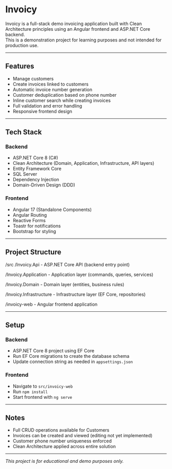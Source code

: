 # Invoicy

Invoicy is a full-stack demo invoicing application built with Clean Architecture principles using an Angular frontend and ASP.NET Core backend.  
This is a demonstration project for learning purposes and not intended for production use.

---

## Features

- Manage customers
- Create invoices linked to customers
- Automatic invoice number generation
- Customer deduplication based on phone number
- Inline customer search while creating invoices
- Full validation and error handling
- Responsive frontend design

---

## Tech Stack

### Backend

- ASP.NET Core 8 (C#)
- Clean Architecture (Domain, Application, Infrastructure, API layers)
- Entity Framework Core
- SQL Server
- Dependency Injection
- Domain-Driven Design (DDD)

### Frontend

- Angular 17 (Standalone Components)
- Angular Routing
- Reactive Forms
- Toastr for notifications
- Bootstrap for styling

---

## Project Structure
/src
/Invoicy.Api - ASP.NET Core API (backend entry point)

/Invoicy.Application - Application layer (commands, queries, services)

/Invoicy.Domain - Domain layer (entities, business rules)

/Invoicy.Infrastructure - Infrastructure layer (EF Core, repositories)

/invoicy-web - Angular frontend application

---

## Setup

### Backend

- ASP.NET Core 8 project using EF Core
- Run EF Core migrations to create the database schema
- Update connection string as needed in `appsettings.json`

### Frontend

- Navigate to `src/invoicy-web`
- Run `npm install`
- Start frontend with `ng serve`

---

## Notes

- Full CRUD operations available for Customers
- Invoices can be created and viewed (editing not yet implemented)
- Customer phone number uniqueness enforced
- Clean Architecture applied across entire solution

---

*This project is for educational and demo purposes only.*
